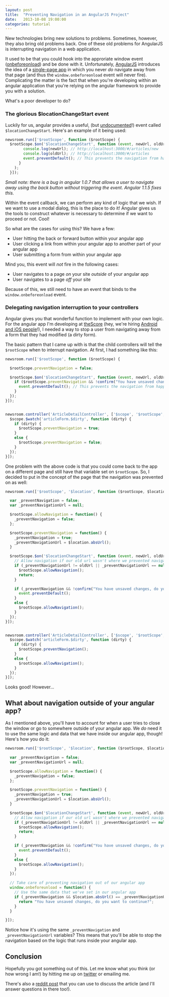 ```yaml
---
layout: post
title:  "Preventing Navigation in an AngularJS Project"
date:   2013-10-08 19:00:00
categories: tutorial
---
```


New technologies bring new solutions to problems. Sometimes, however, they also bring old problems back. One of these old problems for AngularJS is interrupting navigation in a web application.

It used to be that you could hook into the approriate window event ([onbeforeonload](https://developer.mozilla.org/en-US/docs/Web/API/window.onbeforeunload)) and be done with it. Unfortunately, [AngularJS](http://angularjs.org/) introduces the idea of a [single-page app](http://en.wikipedia.org/wiki/Single-page_application) in which you never *do* navigate away from that page (and thus the `window.onbeforeonload` event will never fire). Complicating the matter is the fact that when you're developing within an angular application that you're relying on the angular framework to provide you with a solution.

What's a poor developer to do?

### The glorious $locationChangeStart event

Luckily for us, angular provides a useful, (but [undocumented](https://github.com/angular/angular.js/issues/1569)!) event called `$locationChangeStart`. Here's an example of it being used:

```javascript
newsroom.run(['$rootScope', function ($rootScope) {
  $rootScope.$on('$locationChangeStart', function (event, newUrl, oldUrl) {
        console.log(newUrl); // http://localhost:3000/#/articles/new
        console.log(oldUrl); // http://localhost:3000/#/articles 
        event.preventDefault(); // This prevents the navigation from happening
      }
    );
  }]);
```

*Small note: there is a bug in angular 1.0.7 that allows a user to navigate away using the back button without triggering the event. Angular 1.1.5 fixes this.*

Within the event callback, we can perform any kind of logic that we wish. If we want to use a modal dialog, this is the place to do it! Angular gives us the tools to construct whatever is necessary to determine if we want to proceed or not. Cool!

So what are the cases for using this? We have a few:

* User hitting the back or forward button within your angular app
* User clicking a link from within your angular app to another part of your angular app
* User submitting a form from within your angular app

Mind you, this event will *not* fire in the following cases:

* User navigates to a page *on* your site *outside* of your angular app
* User navigates to a page *off* your site

Because of this, we still need to have an event that binds to the `window.onbeforeonload` event.

### Delegating navigation interruption to your controllers

Angular gives you that wonderful function to implement with your own logic. For the angular app I'm developing at [theScore](http://thescore.com) (hey, we're hiring [Android and iOS people](http://www.linkedin.com/company/thescore-inc-/jobs?trk=careers_promo_module_see_jobs)!), I needed a way to stop a user from navigating away from a form that they had modified (a dirty form).

The basic pattern that I came up with is that the child controllers will tell the `$rootScope` when to interrupt navigation. At first, I had something like this:

```javascript
newsroom.run(['$rootScope', function ($rootScope) {

  $rootScope.preventNavigation = false;

  $rootScope.$on('$locationChangeStart', function (event, newUrl, oldUrl) {
    if ($rootScope.preventNavigation && !confirm("You have unsaved changes, do you want to continue?")) {
      event.preventDefault(); // This prevents the navigation from happening
    }
  });
}]);


newsroom.controller('ArticleDetailController', ['$scope', '$rootScope', function ($scope, $rootScope) {
  $scope.$watch('articleForm.$dirty', function (dirty) {
    if (dirty) {
      $rootScope.preventNavigation = true;
    }
    else {
      $rootScope.preventNavigation = false;
    }
  });
}]);


```

One problem with the above code is that you could come back to the app on a different page and still have that variable set on `$rootScope`. So, I decided to put in the concept of the page that the navigation was prevented on as well:

```javascript
newsroom.run(['$rootScope', '$location', function ($rootScope, $location) {

  var _preventNavigation = false;
  var _preventNavigationUrl = null;

  $rootScope.allowNavigation = function() {
    _preventNavigation = false;
  };

  $rootScope.preventNavigation = function() {
    _preventNavigation = true;
    _preventNavigationUrl = $location.absUrl();
  }

  $rootScope.$on('$locationChangeStart', function (event, newUrl, oldUrl) {
    // Allow navigation if our old url wasn't where we prevented navigation from
    if (_preventNavigationUrl != oldUrl || _preventNavigationUrl == null) {
      $rootScope.allowNavigation();
      return;
    }

    if (_preventNavigation && !confirm("You have unsaved changes, do you want to continue?")) {
      event.preventDefault();
    }
    else {
      $rootScope.allowNavigation();
    }
  });
}]);


newsroom.controller('ArticleDetailController', ['$scope', '$rootScope', function ($scope, $rootScope) {
  $scope.$watch('articleForm.$dirty', function (dirty) {
    if (dirty) {
      $rootScope.preventNavigation();
    }
    else {
      $rootScope.allowNavigation();
    }
  });
}]);

```

Looks good! However...

## What about navigation outside of your angular app?

As I mentioned above, you'll have to account for when a user tries to close the window or go to somewhere outside of your angular app. We *do* need it to use the same logic and data that we have inside our angular app, though! Here's how you do it:


```javascript
newsroom.run(['$rootScope', '$location', function ($rootScope, $location) {

  var _preventNavigation = false;
  var _preventNavigationUrl = null;

  $rootScope.allowNavigation = function() {
    _preventNavigation = false;
  };

  $rootScope.preventNavigation = function() {
    _preventNavigation = true;
    _preventNavigationUrl = $location.absUrl();
  }

  $rootScope.$on('$locationChangeStart', function (event, newUrl, oldUrl) {
    // Allow navigation if our old url wasn't where we prevented navigation from
    if (_preventNavigationUrl != oldUrl || _preventNavigationUrl == null) {
      $rootScope.allowNavigation();
      return;
    }

    if (_preventNavigation && !confirm("You have unsaved changes, do you want to continue?")) {
      event.preventDefault();
    }
    else {
      $rootScope.allowNavigation();
    }
  });

  // Take care of preventing navigation out of our angular app
  window.onbeforeunload = function() {
    // Use the same data that we've set in our angular app
    if (_preventNavigation && $location.absUrl() == _preventNavigationUrl) {
      return "You have unsaved changes, do you want to continue?";
    }
  }

}]);

```

Notice how it's using the same `_preventNavigation` and `_preventNavigationUrl` variables? This means that you'll be able to stop the navigation based on the logic that runs inside your angular app.

## Conclusion

Hopefully you got something out of this. Let me know what you think (or how wrong I am!) by hitting me up on [twitter](https://twitter.com/Nitrodist) or emailing me.

There's also a [reddit post](http://www.reddit.com/r/angularjs/comments/1o0rsm/preventing_navigation_in_an_angularjs_project/) that you can use to discuss the article (and I'll answer questions in there too!).
